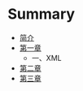 # Summary

* [简介](README.md)
* [第一章](di-yi-zhang.md)
  * 一、XML
* [第二章](di-er-zhang.md)
* [第三章](di-san-zhang.md)

